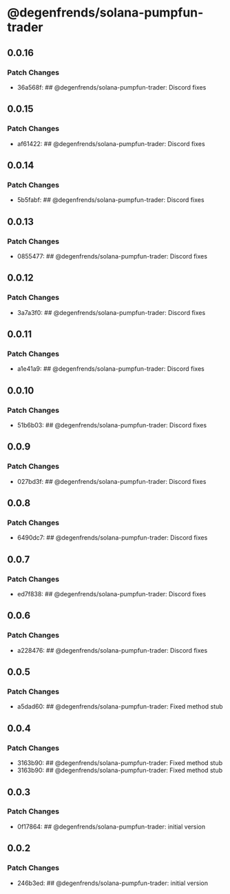 # @degenfrends/solana-pumpfun-trader

## 0.0.16

### Patch Changes

-   36a568f: ## @degenfrends/solana-pumpfun-trader: Discord fixes

## 0.0.15

### Patch Changes

-   af61422: ## @degenfrends/solana-pumpfun-trader: Discord fixes

## 0.0.14

### Patch Changes

-   5b5fabf: ## @degenfrends/solana-pumpfun-trader: Discord fixes

## 0.0.13

### Patch Changes

-   0855477: ## @degenfrends/solana-pumpfun-trader: Discord fixes

## 0.0.12

### Patch Changes

-   3a7a3f0: ## @degenfrends/solana-pumpfun-trader: Discord fixes

## 0.0.11

### Patch Changes

-   a1e41a9: ## @degenfrends/solana-pumpfun-trader: Discord fixes

## 0.0.10

### Patch Changes

-   51b6b03: ## @degenfrends/solana-pumpfun-trader: Discord fixes

## 0.0.9

### Patch Changes

-   027bd3f: ## @degenfrends/solana-pumpfun-trader: Discord fixes

## 0.0.8

### Patch Changes

-   6490dc7: ## @degenfrends/solana-pumpfun-trader: Discord fixes

## 0.0.7

### Patch Changes

-   ed7f838: ## @degenfrends/solana-pumpfun-trader: Discord fixes

## 0.0.6

### Patch Changes

-   a228476: ## @degenfrends/solana-pumpfun-trader: Discord fixes

## 0.0.5

### Patch Changes

-   a5dad60: ## @degenfrends/solana-pumpfun-trader: Fixed method stub

## 0.0.4

### Patch Changes

-   3163b90: ## @degenfrends/solana-pumpfun-trader: Fixed method stub
-   3163b90: ## @degenfrends/solana-pumpfun-trader: Fixed method stub

## 0.0.3

### Patch Changes

-   0f17864: ## @degenfrends/solana-pumpfun-trader: initial version

## 0.0.2

### Patch Changes

-   246b3ed: ## @degenfrends/solana-pumpfun-trader: initial version

